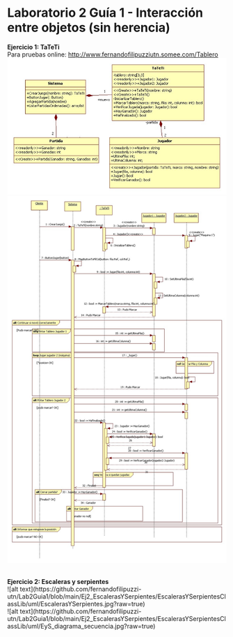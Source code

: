 # Laboratorio 2 Guía 1 - Interacción entre objetos (sin herencia)



<b>Ejercicio 1: TaTeTi</b>
<br/>
Para pruebas online:
http://www.fernandofilipuzziutn.somee.com/Tablero
<br/>
![alt text](https://github.com/fernandofilipuzzi-utn/Lab2Guia1/blob/main/Ej1_TaTeTi/TaTeTiClassLib/uml/TaTeTi.jpg?raw=true)
<br/>
![alt text](https://github.com/fernandofilipuzzi-utn/Lab2Guia1/blob/main/Ej1_TaTeTi/TaTeTiClassLib/uml/TaTeTi_diagrama_secuencia.jpg?raw=true)

<br/>
<b>Ejercicio 2: Escaleras y serpientes</b>

<br/> 
![alt text](https://github.com/fernandofilipuzzi-utn/Lab2Guia1/blob/main/Ej2_EscalerasYSerpientes/EscalerasYSerpientesClassLib/uml/EscalerasYSerpientes.jpg?raw=true)
<br/>
![alt text](https://github.com/fernandofilipuzzi-utn/Lab2Guia1/blob/main/Ej2_EscalerasYSerpientes/EscalerasYSerpientesClassLib/uml/EyS_diagrama_secuencia.jpg?raw=true)
